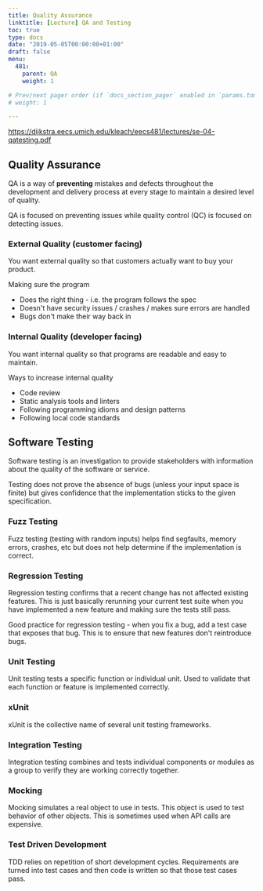 ```yaml
---
title: Quality Assurance
linktitle: [Lecture] QA and Testing
toc: true
type: docs
date: "2019-05-05T00:00:00+01:00"
draft: false
menu:
  481:
    parent: QA
    weight: 1

# Prev/next pager order (if `docs_section_pager` enabled in `params.toml`)
# weight: 1

---
```


https://dijkstra.eecs.umich.edu/kleach/eecs481/lectures/se-04-qatesting.pdf

## Quality Assurance

QA is a way of **preventing** mistakes and defects throughout the development and delivery process at every stage to maintain a desired level of quality. 

QA is focused on preventing issues while quality control (QC) is focused on detecting issues.

### External Quality (customer facing)

You want external quality so that customers actually want to buy your product.

Making sure the program

- Does the right thing - i.e. the program follows the spec
- Doesn't have security issues / crashes / makes sure errors are handled
- Bugs don't make their way back in

### Internal Quality (developer facing)

You want internal quality so that programs are readable and easy to maintain.

Ways to increase internal quality

- Code review
- Static analysis tools and linters
- Following programming idioms and design patterns
- Following local code standards

## Software Testing

Software testing is an investigation to provide stakeholders with information about the quality of the software or service. 

Testing does not prove the absence of bugs (unless your input space is finite) but gives confidence that the implementation sticks to the given specification.

### Fuzz Testing

Fuzz testing (testing with random inputs) helps find segfaults, memory errors, crashes, etc but does not help determine if the implementation is correct.

### Regression Testing

Regression testing confirms that a recent change has not affected existing features. This is just basically rerunning your current test suite when you have implemented a new feature and making sure the tests still pass. 

Good practice for regression testing - when you fix a bug, add a test case that exposes that bug. This is to ensure that new features don't reintroduce bugs.

### Unit Testing

Unit testing tests a specific function or individual unit. Used to validate that each function or feature is implemented correctly.

### xUnit

xUnit is the collective name of several unit testing frameworks.

### Integration Testing

Integration testing combines and tests individual components or modules as a group to verify they are working correctly together. 

### Mocking

Mocking simulates a real object to use in tests. This object is used to test behavior of other objects. This is sometimes used when API calls are expensive.

### Test Driven Development

TDD relies on repetition of short development cycles. Requirements are turned into test cases and then code is written so that those test cases pass.



